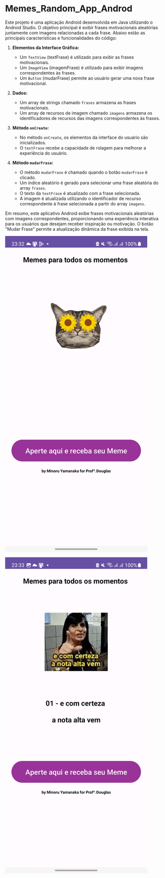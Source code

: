 
# Memes_Random_App_Androd

Este projeto é uma aplicação Android desenvolvida em Java utilizando o Android Studio. O objetivo principal é exibir frases motivacionais aleatórias juntamente com imagens relacionadas a cada frase. Abaixo estão as principais características e funcionalidades do código:

1. **Elementos da Interface Gráfica:**
   - Um `TextView` (textFrase) é utilizado para exibir as frases motivacionais.
   - Um `ImageView` (imagemFrase) é utilizado para exibir imagens correspondentes às frases.
   - Um `Button` (mudarFrase) permite ao usuário gerar uma nova frase motivacional.

2. **Dados:**
   - Um array de strings chamado `frases` armazena as frases motivacionais.
   - Um array de recursos de imagem chamado `imagens` armazena os identificadores de recursos das imagens correspondentes às frases.

3. **Método `onCreate`:**
   - No método `onCreate`, os elementos da interface do usuário são inicializados.
   - O `textFrase` recebe a capacidade de rolagem para melhorar a experiência do usuário.

4. **Método `mudarFrase`:**
   - O método `mudarFrase` é chamado quando o botão `mudarFrase` é clicado.
   - Um índice aleatório é gerado para selecionar uma frase aleatória do array `frases`.
   - O texto da `textFrase` é atualizado com a frase selecionada.
   - A imagem é atualizada utilizando o identificador de recurso correspondente à frase selecionada a partir do array `imagens`.

Em resumo, este aplicativo Android exibe frases motivacionais aleatórias com imagens correspondentes, proporcionando uma experiência interativa para os usuários que desejam receber inspiração ou motivação. O botão "Mudar Frase" permite a atualização dinâmica da frase exibida na tela.


![image](assets/Screenshot_page_home.jpg)

![image2](assets/Screenshot_page_img.jpg)
